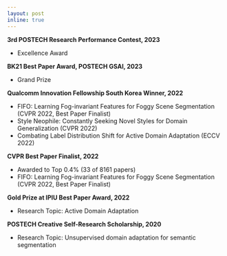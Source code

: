 ```yaml
---
layout: post
inline: true
---
```


**3rd POSTECH Research Performance Contest, 2023**
- Excellence Award

**BK21 Best Paper Award, POSTECH GSAI, 2023**
- Grand Prize

**Qualcomm Innovation Fellowship South Korea Winner, 2022**
- FIFO: Learning Fog-invariant Features for Foggy Scene Segmentation (CVPR 2022, Best Paper Finalist)
- Style Neophile: Constantly Seeking Novel Styles for Domain Generalization (CVPR 2022)
- Combating Label Distribution Shift for Active Domain Adaptation (ECCV 2022)

**CVPR Best Paper Finalist, 2022**
- Awarded to Top 0.4% (33 of 8161 papers)
- FIFO: Learning Fog-invariant Features for Foggy Scene Segmentation (CVPR 2022, Best Paper Finalist)

**Gold Prize at IPIU Best Paper Award, 2022** 
- Research Topic: Active Domain Adaptation

**POSTECH Creative Self-Research Scholarship, 2020** 
- Research Topic: Unsupervised domain adaptation for semantic segmentation


